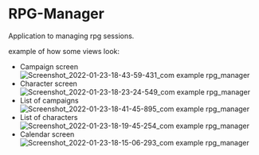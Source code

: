 # RPG-Manager
Application to managing rpg sessions.

example of how some views look:
- Campaign screen![Screenshot_2022-01-23-18-43-59-431_com example rpg_manager](https://user-images.githubusercontent.com/62152378/151569364-12edf4e8-961b-4b82-8825-401e5f94914c.jpg)
- Character screen![Screenshot_2022-01-23-18-23-24-549_com example rpg_manager](https://user-images.githubusercontent.com/62152378/151569438-96e9c7fe-ba22-4e6f-9473-54f260d2783a.jpg)
- List of campaigns![Screenshot_2022-01-23-18-41-45-895_com example rpg_manager](https://user-images.githubusercontent.com/62152378/151569519-19f66e19-22db-4cb9-ba03-f3ce901bc733.jpg)
- List of characters![Screenshot_2022-01-23-18-19-45-254_com example rpg_manager](https://user-images.githubusercontent.com/62152378/151569559-4ae6693e-df47-40d5-a2e6-d9a67b539ddc.jpg)
- Calendar screen![Screenshot_2022-01-23-18-15-06-293_com example rpg_manager](https://user-images.githubusercontent.com/62152378/151569633-e6d65af0-b29c-4768-8b68-7f54c15f0278.jpg)
